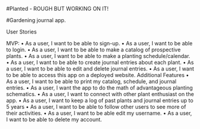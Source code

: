 #Planted - ROUGH BUT WORKING ON IT!

#Gardening journal app.

User Stories

MVP:
•	As a user, I want to be able to sign-up.
•	As a user, I want to be able to login.
•	As a user, I want to be able to make a catalog of prospective plants.
•	As a user, I want to be able to make a planting schedule/calendar.
•	As a user, I want to be able to create journal entries about each plant.
•	As a user, I want to be able to edit and delete journal entries.
•	As a user, I want to be able to access this app on a deployed website.
Additional Features
•	As a user, I want to be able to print my catalog, schedule, and journal entries.
•	As a user, I want the app to do the math of advantageous planting schematics.
•	As a user, I want to connect with other plant enthusiast on the app.
•	As a user, I want to keep a log of past plants and journal entries up to 5 years
•	As a user, I want to be able to follow other users to see more of their activities.
•	As a user, I want to be able edit my username.
•	As a user, I want to be able to delete my account.


